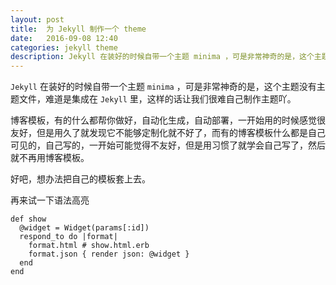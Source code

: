 ```yaml
---
layout: post
title:  为 Jekyll 制作一个 theme
date:   2016-09-08 12:40
categories: jekyll theme
description: Jekyll 在装好的时候自带一个主题 minima ，可是非常神奇的是，这个主题没有主题文件，难道是集成在 Jekyll 里，这样的话让我们很难自己制作主题吖。
---
```


`Jekyll` 在装好的时候自带一个主题 `minima` ，可是非常神奇的是，这个主题没有主题文件，难道是集成在 `Jekyll` 里，这样的话让我们很难自己制作主题吖。

博客模板，有的什么都帮你做好，自动化生成，自动部署，一开始用的时候感觉很友好，但是用久了就发现它不能够定制化就不好了，而有的博客模板什么都是自己可见的，自己写的，一开始可能觉得不友好，但是用习惯了就学会自己写了，然后就不再用博客模板。

好吧，想办法把自己的模板套上去。

再来试一下语法高亮

```
def show
  @widget = Widget(params[:id])
  respond_to do |format|
    format.html # show.html.erb
    format.json { render json: @widget }
  end
end
```

